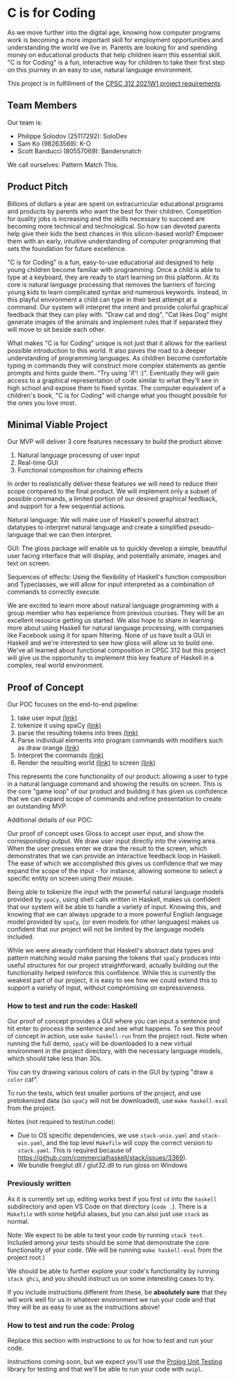 # C is for Coding
 
As we move further into the digital age, knowing how computer programs work is becoming a more important skill for employment opportunities and understanding the world we live in. Parents are looking for and spending money on educational products that help children learn this essential skill. "C is for Coding" is a fun, interactive way for children to take their first step on this journey in an easy to use, natural language environment.
 
This project is in fulfillment of the [CPSC 312 2021W1 project requirements](https://steven-wolfman.github.io/cpsc-312-website/project.html).
 
## Team Members
 
Our team is:
 
+ Philippe Solodov (25117292): SoloDev
+ Sam Ko (98263569): K-O
+ Scott Banducci (80557069): Bandersnatch
 
We call ourselves: Pattern Match This.
 
## Product Pitch
 
Billions of dollars a year are spent on extracurricular educational programs and products by parents who want the best for their children. Competition for quality jobs is increasing and the skills necessary to succeed are becoming more technical and technological. So how can devoted parents help give their kids the best chances in this silicon-based world? Empower them with an early, intuitive understanding of computer programming that sets the foundation for future excellence.
 
"C is for Coding" is a fun, easy-to-use educational aid designed to help young children become familiar with programming. Once a child is able to type at a keyboard, they are ready to start learning on this platform. At its core is natural language processing that removes the barriers of forcing young kids to learn complicated syntax and numerous keywords. Instead, in this playful environment a child can type in their best attempt at a command. Our system will interpret the intent and provide colorful graphical feedback that they can play with. "Draw cat and dog", "Cat likes Dog" might generate images of the animals and implement rules that if separated they will move to sit beside each other.
 
What makes "C is for Coding" unique is not just that it allows for the earliest possible introduction to this world. It also paves the road to a deeper understanding of programming languages. As children become comfortable typing in commands they will construct more complex statements as gentle prompts and hints guide them. "Try using 'if'! :)". Eventually they will gain access to a graphical representation of code similar to what they'll see in high school and expose them to fixed syntax. The computer equivalent of a children's book, "C is for Coding" will change what you thought possible for the ones you love most.
 
 
## Minimal Viable Project
 
Our MVP will deliver 3 core features necessary to build the product above:
 
1. Natural language processing of user input
2. Real-time GUI
3. Functional composition for chaining effects
 
In order to realistically deliver these features we will need to reduce their scope compared to the final product. We will implement only a subset of possible commands, a limited portion of our desired graphical feedback, and support for a few sequential actions.
 
Natural language: We will make use of Haskell's powerful abstract datatypes to interpret natural language and create a simplified pseudo-language that we can then interpret.
 
GUI: The gloss package will enable us to quickly develop a simple, beautiful user facing interface that will display, and potentially animate, images and text on screen.
 
Sequences of effects: Using the flexibility of Haskell's function composition and Typeclasses, we will allow for input interpreted as a combination of commands to correctly execute.
 
We are excited to learn more about natural language programming with a group member who has experience from previous courses. They will be an excellent resource getting us started. We also hope to share in learning more about using Haskell for natural language processing, with companies like Facebook using it for spam filtering. None of us have built a GUI in Haskell and we're interested to see how gloss will allow us to build one. We've all learned about functional composition in CPSC 312 but this project will give us the opportunity to implement this key feature of Haskell in a complex, real world environment.
 
 
## Proof of Concept
 
Our POC focuses on the end-to-end pipeline:
1. take user input [(link)](https://github.students.cs.ubc.ca/ph1l1pp3/cpsc312-project/blob/b9f658e48a6a99c1549db0e97c943e1fce62cc9d/haskell/app/Main.hs#L28)
2. tokenize it using spaCy [(link)](https://github.students.cs.ubc.ca/ph1l1pp3/cpsc312-project/blob/b9f658e48a6a99c1549db0e97c943e1fce62cc9d/haskell/src/Tokenizer.hs#L30)
3. parse the resulting tokens into trees [(link)](https://github.students.cs.ubc.ca/ph1l1pp3/cpsc312-project/blob/b9f658e48a6a99c1549db0e97c943e1fce62cc9d/haskell/src/NLTree.hs#L27)
4. Parse individual elements into program commands with modifiers such as draw orange [(link)](https://github.students.cs.ubc.ca/ph1l1pp3/cpsc312-project/blob/master/haskell/src/Parse.hs)
5. Interpret the commands [(link)](https://github.students.cs.ubc.ca/ph1l1pp3/cpsc312-project/blob/master/haskell/src/Interpret.hs)
6. Render the resulting world [(link)](https://github.students.cs.ubc.ca/ph1l1pp3/cpsc312-project/blob/b9f658e48a6a99c1549db0e97c943e1fce62cc9d/haskell/src/World.hs#L36) to screen [(link)](https://github.students.cs.ubc.ca/ph1l1pp3/cpsc312-project/blob/b9f658e48a6a99c1549db0e97c943e1fce62cc9d/haskell/app/Main.hs#L51)
 
This represents the core functionality of our product: allowing a user to type in a natural language command and showing the results on screen. This is the core "game loop" of our product and building it has given us confidence that we can expand scope of commands and refine presentation to create an outstanding MVP.
 
Additional details of our POC:
 
Our proof of concept uses Gloss to accept user input, and show the corresponding output. We draw user input directly into the viewing area. When the user presses enter we draw the result to the screen, which demonstrates that we can provide an interactive feedback loop in Haskell. The ease of which we accomplished this gives us confidence that we may expand the scope of the input - for instance, allowing someone to select a specific entity on screen using their mouse.
 
Being able to tokenize the input with the powerful natural language models provided by `spaCy`, using shell calls written in Haskell, makes us confident that our system will be able to handle a variety of input. Knowing this, and knowing that we can always upgrade to a more powerful English language model provided by `spaCy`, (or even models for other languages) makes us confident that our project will not be limited by the language models included.
 
While we were already confident that Haskell's abstract data types and pattern matching would make parsing the tokens that `spaCy` produces into useful structures for our project straightforward, actually building out the functionality helped reinforce this confidence. While this is currently the weakest part of our project, it is easy to see how we could extend this to support a variety of input, without compromising on expressiveness.
 
### How to test and run the code: Haskell
Our proof of concept provides a GUI where you can input a sentence and hit enter to process the sentence and see what happens. To see this proof of concept in action, use `make haskell-run` from the project root. Note when running the full demo, `spaCy` will be downloaded to a new virtual environment in the project directory, with the necessary language models, which should take less than 30s.

You can try drawing various colors of cats in the GUI by typing "draw a `color` cat".

To run the tests, which test smaller portions of the project, and use pretokenized data (so `spaCy` will not be downloaded), use `make haskell-eval` from the project.

Notes (not required to test/run code):
- Due to OS specific dependencies, we use `stack-unix.yaml` and `stack-win.yaml`, and the top level `Makefile` will copy the correct version to `stack.yaml`. This is required because of https://github.com/commercialhaskell/stack/issues/3369).
- We bundle freeglut.dll / glut32.dll to run gloss on Windows

### Previously written
As it is currently set up, editing works best if you first `cd` into the `haskell` subdirectory and open VS Code on that directory (`code .`). There is a `Makefile` with some helpful aliases, but you can also just use `stack` as normal.

Note: We expect to be able to test your code by running `stack test`. Included among your tests should be some that demonstrate the core functionality of your code. (We will be running `make haskell-eval` from the project root.)

We should be able to further explore your code's functionality by running `stack ghci`, and you should instruct us on some interesting cases to try.

If you include instructions different from these, be **absolutely sure** that they will work well for us in whatever environment we run your code and that they will be as easy to use as the instructions above!



### How to test and run the code: Prolog

Replace this section with instructions to us for how to test and run your code.

Instructions coming soon, but we expect you'll use the [Prolog Unit Testing](https://www.swi-prolog.org/pldoc/doc_for?object=section(%27packages/plunit.html%27)) library for testing and that we'll be able to run your code with `swipl`.



